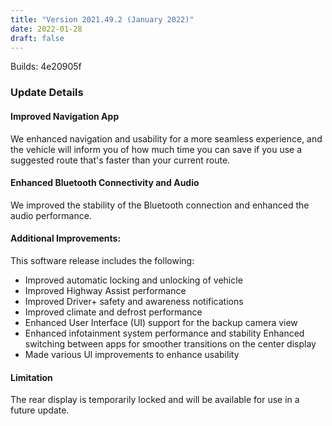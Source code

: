 ```yaml
---
title: "Version 2021.49.2 (January 2022)"
date: 2022-01-28
draft: false
---
```

Builds: 4e20905f

### Update Details

#### Improved Navigation App
We enhanced navigation and usability for a more seamless experience, and the vehicle will inform you of how much time you can save if you use a suggested route that's faster than your current route.

#### Enhanced Bluetooth Connectivity and Audio
We improved the stability of the Bluetooth connection and enhanced the audio performance.

#### Additional Improvements:
This software release includes the following:
* Improved automatic locking and unlocking of vehicle
* Improved Highway Assist performance
* Improved Driver+ safety and awareness notifications
* Improved climate and defrost performance
* Enhanced User Interface (UI) support for the backup camera view
* Enhanced infotainment system performance and stability
Enhanced switching between apps for smoother transitions on the center display
* Made various Ul improvements to enhance usability

#### Limitation
The rear display is temporarily locked and will be available for use in a future update.
